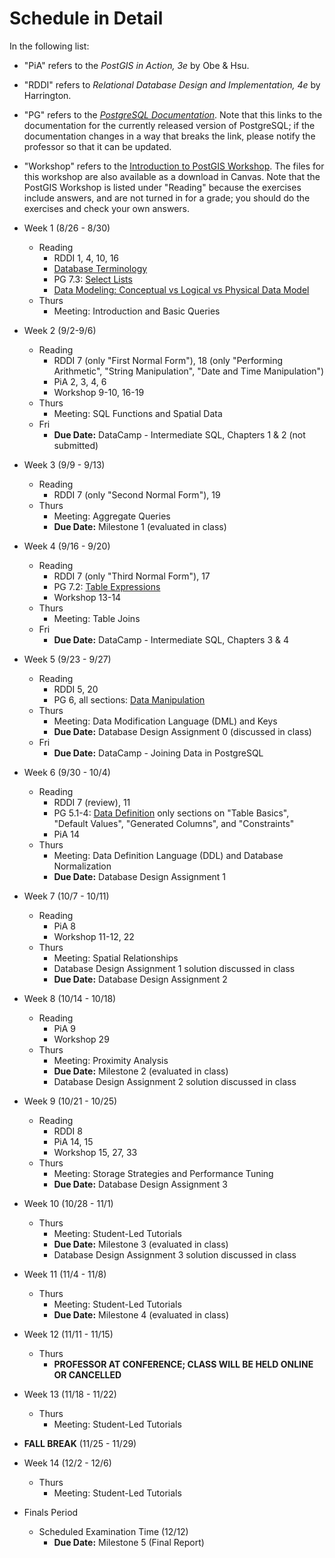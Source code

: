 # Schedule in Detail

In the following list:

* "PiA" refers to the *PostGIS in Action, 3e* by Obe & Hsu.
* "RDDI" refers to *Relational Database Design and Implementation, 4e* by Harrington.
* "PG" refers to the [*PostgreSQL Documentation*](https://www.postgresql.org/docs/current). Note that this links to the documentation for the currently released version of PostgreSQL; if the documentation changes in a way that breaks the link, please notify the professor so that it can be updated.
* "Workshop" refers to the [Introduction to PostGIS Workshop](http://postgis.net/workshops/postgis-intro/). The files for this workshop are also available as a download in Canvas. Note that the PostGIS Workshop is listed under "Reading" because the exercises include answers, and are not turned in for a grade; you should do the exercises and check your own answers.

* Week 1 (8/26 - 8/30)
    * Reading
        * RDDI 1, 4, 10, 16
        * [Database Terminology](https://www.crunchydata.com/blog/postgres-databases-and-schemas)
        * PG 7.3: [Select Lists](https://www.postgresql.org/docs/current/queries-select-lists.html)
        * [Data Modeling: Conceptual vs Logical vs Physical Data Model](https://online.visual-paradigm.com/knowledge/visual-modeling/conceptual-vs-logical-vs-physical-data-model)
    * Thurs
        * Meeting: Introduction and Basic Queries
* Week 2 (9/2-9/6)
    * Reading
        * RDDI 7 (only "First Normal Form"), 18 (only "Performing Arithmetic", "String Manipulation", "Date and Time Manipulation")
        * PiA 2, 3, 4, 6
        * Workshop 9-10, 16-19
    * Thurs
        * Meeting: SQL Functions and Spatial Data
    * Fri
        * **Due Date:** DataCamp - Intermediate SQL, Chapters 1 & 2 (not submitted)
* Week 3 (9/9 - 9/13)
    * Reading
        * RDDI 7 (only "Second Normal Form"), 19
    * Thurs
        * Meeting: Aggregate Queries
        * **Due Date:** Milestone 1 (evaluated in class)
* Week 4 (9/16 - 9/20)
    * Reading
        * RDDI 7 (only "Third Normal Form"), 17
        * PG 7.2: [Table Expressions](https://www.postgresql.org/docs/current/queries-table-expressions.html)
        * Workshop 13-14
    * Thurs
        * Meeting: Table Joins
    * Fri
        * **Due Date:** DataCamp - Intermediate SQL, Chapters 3 & 4
* Week 5 (9/23 - 9/27)
    * Reading
        * RDDI 5, 20
        * PG 6, all sections: [Data Manipulation](https://www.postgresql.org/docs/current/dml.html)
    * Thurs
        * Meeting: Data Modification Language (DML) and Keys
        * **Due Date:** Database Design Assignment 0 (discussed in class)
    * Fri
        * **Due Date:** DataCamp - Joining Data in PostgreSQL
* Week 6 (9/30 - 10/4)
    * Reading
        * RDDI 7 (review), 11
        * PG 5.1-4: [Data Definition](https://www.postgresql.org/docs/current/ddl.html) only sections on "Table Basics", "Default Values", "Generated Columns", and "Constraints"
        * PiA 14
    * Thurs
        * Meeting: Data Definition Language (DDL) and Database Normalization
        * **Due Date:** Database Design Assignment 1
* Week 7 (10/7 - 10/11)
    * Reading
        * PiA 8
        * Workshop 11-12, 22
    * Thurs
        * Meeting: Spatial Relationships
        * Database Design Assignment 1 solution discussed in class
        * **Due Date:** Database Design Assignment 2
* Week 8 (10/14 - 10/18)
    * Reading
        * PiA 9
        * Workshop 29
    * Thurs
        * Meeting: Proximity Analysis
        * **Due Date:** Milestone 2 (evaluated in class)
        * Database Design Assignment 2 solution discussed in class
* Week 9 (10/21 - 10/25)
    * Reading
        * RDDI 8
        * PiA 14, 15
        * Workshop 15, 27, 33
    * Thurs
        * Meeting: Storage Strategies and Performance Tuning
        * **Due Date:** Database Design Assignment 3
* Week 10 (10/28 - 11/1)
    * Thurs
        * Meeting: Student-Led Tutorials
        * **Due Date:** Milestone 3 (evaluated in class)
        * Database Design Assignment 3 solution discussed in class
* Week 11 (11/4 - 11/8)
    * Thurs
        * Meeting: Student-Led Tutorials
        * **Due Date:** Milestone 4 (evaluated in class)
* Week 12 (11/11 - 11/15)
    * Thurs
        * **PROFESSOR AT CONFERENCE; CLASS WILL BE HELD ONLINE OR CANCELLED** <!--Meeting: Student-Led Tutorials-->
* Week 13 (11/18 - 11/22)
    * Thurs
        * Meeting: Student-Led Tutorials
* **FALL BREAK** (11/25 - 11/29)
* Week 14 (12/2 - 12/6)
    * Thurs
        * Meeting: Student-Led Tutorials
* Finals Period
    * Scheduled Examination Time (12/12)
        * **Due Date:** Milestone 5 (Final Report)
